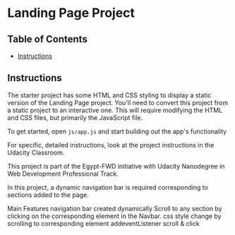 # Landing Page Project

## Table of Contents

* [Instructions](#instructions)

## Instructions

The starter project has some HTML and CSS styling to display a static version of the Landing Page project. You'll need to convert this project from a static project to an interactive one. This will require modifying the HTML and CSS files, but primarily the JavaScript file.

To get started, open `js/app.js` and start building out the app's functionality

For specific, detailed instructions, look at the project instructions in the Udacity Classroom.


This project is part of the Egypt-FWD initiative with Udacity Nanodegree in Web Development Professional Track.

In this project, a dynamic navigation bar is required corresponding to sections added to the page.

Main Features
navigation bar created dynamically 
Scroll to any section by clicking on the corresponding element in the Navbar.
css style change by scrolling to corresponding element
addeventListener scroll & click

